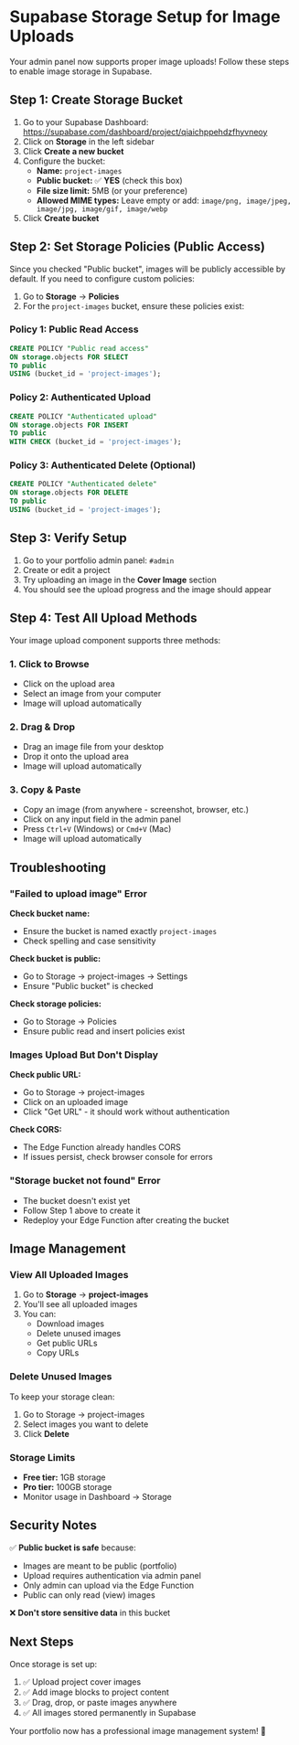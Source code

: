 # Supabase Storage Setup for Image Uploads

Your admin panel now supports proper image uploads! Follow these steps to enable image storage in Supabase.

## Step 1: Create Storage Bucket

1. Go to your Supabase Dashboard: https://supabase.com/dashboard/project/qiaichppehdzfhyvneoy
2. Click on **Storage** in the left sidebar
3. Click **Create a new bucket**
4. Configure the bucket:
   - **Name:** `project-images`
   - **Public bucket:** ✅ **YES** (check this box)
   - **File size limit:** 5MB (or your preference)
   - **Allowed MIME types:** Leave empty or add: `image/png, image/jpeg, image/jpg, image/gif, image/webp`
5. Click **Create bucket**

## Step 2: Set Storage Policies (Public Access)

Since you checked "Public bucket", images will be publicly accessible by default. If you need to configure custom policies:

1. Go to **Storage** → **Policies**
2. For the `project-images` bucket, ensure these policies exist:

### Policy 1: Public Read Access
```sql
CREATE POLICY "Public read access"
ON storage.objects FOR SELECT
TO public
USING (bucket_id = 'project-images');
```

### Policy 2: Authenticated Upload
```sql
CREATE POLICY "Authenticated upload"
ON storage.objects FOR INSERT
TO public
WITH CHECK (bucket_id = 'project-images');
```

### Policy 3: Authenticated Delete (Optional)
```sql
CREATE POLICY "Authenticated delete"
ON storage.objects FOR DELETE
TO public
USING (bucket_id = 'project-images');
```

## Step 3: Verify Setup

1. Go to your portfolio admin panel: `#admin`
2. Create or edit a project
3. Try uploading an image in the **Cover Image** section
4. You should see the upload progress and the image should appear

## Step 4: Test All Upload Methods

Your image upload component supports three methods:

### 1. Click to Browse
- Click on the upload area
- Select an image from your computer
- Image will upload automatically

### 2. Drag & Drop
- Drag an image file from your desktop
- Drop it onto the upload area
- Image will upload automatically

### 3. Copy & Paste
- Copy an image (from anywhere - screenshot, browser, etc.)
- Click on any input field in the admin panel
- Press `Ctrl+V` (Windows) or `Cmd+V` (Mac)
- Image will upload automatically

## Troubleshooting

### "Failed to upload image" Error

**Check bucket name:**
- Ensure the bucket is named exactly `project-images`
- Check spelling and case sensitivity

**Check bucket is public:**
- Go to Storage → project-images → Settings
- Ensure "Public bucket" is checked

**Check storage policies:**
- Go to Storage → Policies
- Ensure public read and insert policies exist

### Images Upload But Don't Display

**Check public URL:**
- Go to Storage → project-images
- Click on an uploaded image
- Click "Get URL" - it should work without authentication

**Check CORS:**
- The Edge Function already handles CORS
- If issues persist, check browser console for errors

### "Storage bucket not found" Error

- The bucket doesn't exist yet
- Follow Step 1 above to create it
- Redeploy your Edge Function after creating the bucket

## Image Management

### View All Uploaded Images
1. Go to **Storage** → **project-images**
2. You'll see all uploaded images
3. You can:
   - Download images
   - Delete unused images
   - Get public URLs
   - Copy URLs

### Delete Unused Images
To keep your storage clean:
1. Go to Storage → project-images
2. Select images you want to delete
3. Click **Delete**

### Storage Limits
- **Free tier:** 1GB storage
- **Pro tier:** 100GB storage
- Monitor usage in Dashboard → Storage

## Security Notes

✅ **Public bucket is safe** because:
- Images are meant to be public (portfolio)
- Upload requires authentication via admin panel
- Only admin can upload via the Edge Function
- Public can only read (view) images

❌ **Don't store sensitive data** in this bucket

## Next Steps

Once storage is set up:
1. ✅ Upload project cover images
2. ✅ Add image blocks to project content
3. ✅ Drag, drop, or paste images anywhere
4. ✅ All images stored permanently in Supabase

Your portfolio now has a professional image management system! 🎨

